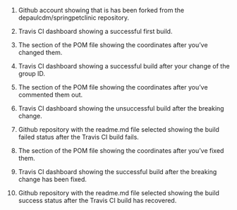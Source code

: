 1. Github account showing that is has been forked from the depaulcdm/springpetclinic repository.


2. Travis CI dashboard showing a successful first build.

3. The section of the POM file showing the coordinates after you’ve changed them.

4. Travis CI dashboard showing a successful build after your change of the group ID.

5. The section of the POM file showing the coordinates after you’ve commented them out.

6. Travis CI dashboard showing the unsuccessful build after the breaking change.

7. Github repository with the readme.md file selected showing the build failed status after the Travis CI build fails.

8. The section of the POM file showing the coordinates after you’ve fixed them.

9. Travis CI dashboard showing the successful build after the breaking change has been fixed.

10. Github repository with the readme.md file selected showing the build success status after the Travis CI build has recovered.


